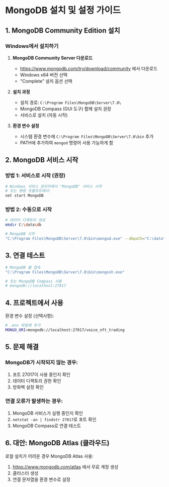 # MongoDB 설치 및 설정 가이드

## 1. MongoDB Community Edition 설치

### Windows에서 설치하기

1. **MongoDB Community Server 다운로드**
   - https://www.mongodb.com/try/download/community 에서 다운로드
   - Windows x64 버전 선택
   - "Complete" 설치 옵션 선택

2. **설치 과정**
   - 설치 경로: `C:\Program Files\MongoDB\Server\7.0\`
   - MongoDB Compass (GUI 도구) 함께 설치 권장
   - 서비스로 설치 (자동 시작)

3. **환경 변수 설정**
   - 시스템 환경 변수에 `C:\Program Files\MongoDB\Server\7.0\bin` 추가
   - PATH에 추가하여 `mongod` 명령어 사용 가능하게 함

## 2. MongoDB 서비스 시작

### 방법 1: 서비스로 시작 (권장)
```bash
# Windows 서비스 관리자에서 "MongoDB" 서비스 시작
# 또는 명령 프롬프트에서:
net start MongoDB
```

### 방법 2: 수동으로 시작
```bash
# 데이터 디렉토리 생성
mkdir C:\data\db

# MongoDB 시작
"C:\Program Files\MongoDB\Server\7.0\bin\mongod.exe" --dbpath="C:\data\db"
```

## 3. 연결 테스트

```bash
# MongoDB 쉘 접속
"C:\Program Files\MongoDB\Server\7.0\bin\mongosh.exe"

# 또는 MongoDB Compass 사용
# mongodb://localhost:27017
```

## 4. 프로젝트에서 사용

환경 변수 설정 (선택사항):
```bash
# .env 파일에 추가
MONGO_URI=mongodb://localhost:27017/voice_nft_trading
```

## 5. 문제 해결

### MongoDB가 시작되지 않는 경우:
1. 포트 27017이 사용 중인지 확인
2. 데이터 디렉토리 권한 확인
3. 방화벽 설정 확인

### 연결 오류가 발생하는 경우:
1. MongoDB 서비스가 실행 중인지 확인
2. `netstat -an | findstr 27017`로 포트 확인
3. MongoDB Compass로 연결 테스트

## 6. 대안: MongoDB Atlas (클라우드)

로컬 설치가 어려운 경우 MongoDB Atlas 사용:
1. https://www.mongodb.com/atlas 에서 무료 계정 생성
2. 클러스터 생성
3. 연결 문자열을 환경 변수로 설정 